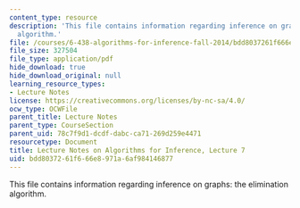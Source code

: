 ```yaml
---
content_type: resource
description: 'This file contains information regarding inference on graphs: the elimination
  algorithm.'
file: /courses/6-438-algorithms-for-inference-fall-2014/bdd8037261f666e8971a6af984146877_MIT6_438F14_Lec7.pdf
file_size: 327504
file_type: application/pdf
hide_download: true
hide_download_original: null
learning_resource_types:
- Lecture Notes
license: https://creativecommons.org/licenses/by-nc-sa/4.0/
ocw_type: OCWFile
parent_title: Lecture Notes
parent_type: CourseSection
parent_uid: 78c7f9d1-dcdf-dabc-ca71-269d259e4471
resourcetype: Document
title: Lecture Notes on Algorithms for Inference, Lecture 7
uid: bdd80372-61f6-66e8-971a-6af984146877
---
```

This file contains information regarding inference on graphs: the elimination algorithm.